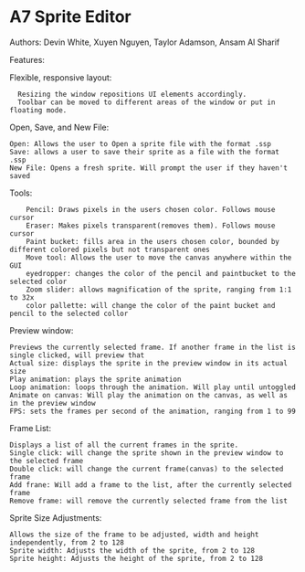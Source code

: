 # A7 Sprite Editor
Authors: Devin White, Xuyen Nguyen, Taylor Adamson, Ansam Al Sharif

Features:
  
  Flexible, responsive layout:
      
      Resizing the window repositions UI elements accordingly.
      Toolbar can be moved to different areas of the window or put in floating mode.
  
  Open, Save, and New File:
	
    Open: Allows the user to Open a sprite file with the format .ssp
    Save: allows a user to save their sprite as a file with the format .ssp
    New File: Opens a fresh sprite. Will prompt the user if they haven't saved

  Tools:
	
		Pencil: Draws pixels in the users chosen color. Follows mouse cursor
		Eraser: Makes pixels transparent(removes them). Follows mouse cursor
		Paint bucket: fills area in the users chosen color, bounded by different colored pixels but not transparent ones
		Move tool: Allows the user to move the canvas anywhere within the GUI
		eyedropper: changes the color of the pencil and paintbucket to the selected color
		Zoom slider: allows magnification of the sprite, ranging from 1:1 to 32x
		color pallette: will change the color of the paint bucket and pencil to the selected collor

Preview window:
	
	Previews the currently selected frame. If another frame in the list is single clicked, will preview that
	Actual size: displays the sprite in the preview window in its actual size
	Play animation: plays the sprite animation
	Loop animation: loops through the animation. Will play until untoggled
	Animate on canvas: Will play the animation on the canvas, as well as in the preview window
	FPS: sets the frames per second of the animation, ranging from 1 to 99

Frame List:

    Displays a list of all the current frames in the sprite.
    Single click: will change the sprite shown in the preview window to the selected frame
    Double click: will change the current frame(canvas) to the selected frame
    Add frane: Will add a frame to the list, after the currently selected frame
    Remove frame: will remove the currently selected frame from the list

Sprite Size Adjustments:

	Allows the size of the frame to be adjusted, width and height independently, from 2 to 128
	Sprite width: Adjusts the width of the sprite, from 2 to 128
	Sprite height: Adjusts the height of the sprite, from 2 to 128
